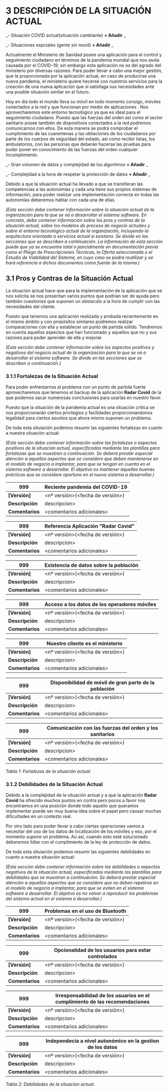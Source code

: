 # 3 DESCRIPCIÓN DE LA SITUACIÓN ACTUAL

_- Situación COVID actual(situación cambiante)  __+ Añadir__ _

_- Situaciones espciales (gente sin movil)  __+ Añadir__ _


Actualmente el Ministerio de Sanidad posee una aplicación para el control y seguimiento ciudadano en términos de la pandemia mundial que nos asola causada por el COVID-19; sin embargo esta aplicación no es del agrado del ministerio por diversas razones. Para poder llevar a cabo una mejor gestión, que la proporcionada por la aplicación actual, en caso de producirse una nueva pandemia, el ministerio quiere hecerse con nuestros servicios para la creación de una nueva aplicación que sí satisfaga sus necesidades ante una posible situación similar en el futuro. 

Hoy en día todo el mundo lleva su móvil en todo momento consigo, móviles conectados a la red y que funcionan por medio de aplicaciones . Nos aprovecharemos este entorno tecnológico ya que es ideal para el seguimiento ciudadano. Puesto que las fuerzas del orden así como el sector sanitario posee también de dispositivos conectados a la red podremos comunicarnos con ellos. De esta manera se podrá comprobar el cumplimiento de las cuarentenas y las obliaciones de los ciudadanos por parte de los cuerpos de seguridad del estado, así como recibir listas, los ambulatorios, con las personas que deberán hacerse las pruebas para poder poner en conocimiento de las fuerzas del orden cualquier incumplimiento.

_- Gran volumen de datos y complejidad de los algoritmos  __+ Añadir__ _

_- Complejidad a la hora de respetar la protección de datos  __+ Añadir__ _

Debido a que la situación actual ha llevado a que se transfieran las competencias a las autonomías y cada una tiene sus propios sistemas de información, para poder realizar una implementación correcta en todas las autonomías deberemos hablar con cada una de ellas.

_(Esta sección debe contener información sobre la situación actual de la organización para la que se va a desarrollar el sistema software. En concreto, debe contener información sobre los pros y contras de la situación actual, sobre los modelos de proceso de negocio actuales y sobre el entorno tecnológico actual de la organización, incluyendo la arquitectura orientada a servicios actual si existiera. Se divide en las secciones que se describen a continuación.
La información de esta sección puede que ya se encuentre total o parcialmente en documentación previa como el Pliego de Prescripciones Técnicas, la Oferta seleccionada o el Estudio de Viabilidad del Sistema, en cuyo caso se podrá reutilizar y se hará referencia a dichos documentos como fuente de la misma.)_

## 3.1 Pros y Contras de la Situación Actual

La situación actual hace que para la implementación de la aplicación que se nos solicita se nos presentan varios puntos que podrían ser de ayuda pero también cuestiones que suponen un obstacúlo a la hora de cumplir con las necesidades del cliente. 

Puesto que tenemos una aplicación realizada y probada recientemente en el mismo ámbito y con propósitos similares podremos realizar comparaciones con ella y establecer un punto de partida sólido. Tendremos en cuenta aquellos aspectos que han funcionado y aquellos que no y sus razones para poder aprender de ella y mejorar.

_(Esta sección debe contener información sobre los aspectos positivos y negativos del negocio actual de la organización para la que se va a desarrollar el sistema software. Se divide en las secciones que se describen a continuación.)_

### 3.1.1 Fortalezas de la Situación Actual

Para poder enfrentarnos al problema con un punto de partida fuerte aprovecharemos que tenemos el backup de la aplicación __Radar Covid__ de la que podemos sacar numerosas conclusiones para usarlas en nuestro favor.

Puesto que la situación de la pandemia actual es una situación critica se nos proporcionarán ciertos privilegios y facilidades proporcionandonos legalidad para ciertos asuntos que ahora mismo suponen un problema.

De toda esta situiación podemos resumir las siguientes fortalezas en cuanto a nuestra situación actual:


_(Esta sección debe contener información sobre las fortalezas o aspectos positivos de la situación actual, especificadas mediante las  plantillas para fortalezas que se muestran a continuación. Se deberá prestar especial atención a aquellos aspectos que se considere que deben mantenerse en el modelo de negocio a implantar, para que se tengan en cuenta en el sistema software a desarrollar. El objetivo es mantener aquellas buenas prácticas que se considere oportuno en el nuevo sistema a desarrollar.)_


| **<id>999** | Reciente pandemia del COVID-19 |
| -- | -- |
| **[Versión]** | <nº versión>(<fecha de versión>) |
| **Descripción** | descripcion> |
| **Comentarios** | \<comentarios adicionales> |
  
| **<id>999** | Referencia Aplicación "Radar Covid" |
| -- | -- |
| **[Versión]** | <nº versión>(<fecha de versión>) |
| **Descripción** | descripcion> |
| **Comentarios** | \<comentarios adicionales> |
    
| **<id>999** | Existencia de datos sobre la población |
| -- | -- |
| **[Versión]** | <nº versión>(<fecha de versión>) |
| **Descripción** | descripcion> |
| **Comentarios** | \<comentarios adicionales> |
  
| **<id>999** | Acceso a los datos de los operadores móviles |
| -- | -- |
| **[Versión]** | <nº versión>(<fecha de versión>) |
| **Descripción** | descripcion> |
| **Comentarios** | \<comentarios adicionales> |
  
| **<id>999** | Nuestro cliente es el ministerio |
| -- | -- |
| **[Versión]** | <nº versión>(<fecha de versión>) |
| **Descripción** | descripcion> |
| **Comentarios** | \<comentarios adicionales> |
  
| **<id>999** | Disponibilidad de móvil de gran parte de la población |
| -- | -- |
| **[Versión]** | <nº versión>(<fecha de versión>) |
| **Descripción** | descripcion> |
| **Comentarios** | \<comentarios adicionales> |
  
| **<id>999** | Comunicación con las fuerzas del orden y los sanitarios |
| -- | -- |
| **[Versión]** | <nº versión>(<fecha de versión>) |
| **Descripción** | descripcion> |
| **Comentarios** | \<comentarios adicionales> |
    
   _Tabla 1: Fortalezas de la situación actual._
  

### 3.1.2 Debilidades de la Situación Actual

Debido a la complejidad de la situación actual y a que la aplicación __Radar Covid__ ha ofrecido muchos puntos en contra pero pocos a favor nos encontramos en una posición donde todo aquello que queramos implementar puede ser muy buena idea sobre el papel pero causar muchas dificultades en un contezto real.

Por otro lado para poder llevar a cabo ciertas operaciones vamos a necesitar del uso de los datos de localización de los móviles y eso, por el momento supone un problema. Aú así, cuando esto esté solucionado deberemos lidiar con el cumplimiento de la ley de protección de datos.

De toda esta situiación podemos resumir las siguientes debilidades en cuanto a nuestra situación actual:

_(Esta sección debe contener información sobre las debilidades o aspectos negativos de la situación actual, especificadas mediante las plantillas para debilidades que se muestran a continuación. Se deberá prestar especial atención a aquellos aspectos que se considere que no deben repetirse en el modelo de negocio a implantar, para que se eviten en el sistema software a desarrollar. El objetivo es no volver a reproducir los problemas del sistema actual en el sistema a desarrollar.)_

| **<id>999** | Problemas en el uso de Bluetooth |
| -- | -- |
| **[Versión]** | <nº versión>(<fecha de versión>) |
| **Descripción** | descripcion> |
| **Comentarios** | \<comentarios adicionales> | 
  
| **<id>999** | Opcionalidad de los usuarios para estar controlados|
| -- | -- |
| **[Versión]** | <nº versión>(<fecha de versión>) |
| **Descripción** | descripcion> |
| **Comentarios** | \<comentarios adicionales> | 
  
 | **<id>999** | Irresponsabilidad de los usuarios en el cumplimiento de las recomendaciones|
| -- | -- |
| **[Versión]** | <nº versión>(<fecha de versión>) |
| **Descripción** | descripcion> |
| **Comentarios** | \<comentarios adicionales> | 
 
 | **<id>999** | Independecia a nivel autonómico en la gestion de los datos|
| -- | -- |
| **[Versión]** | <nº versión>(<fecha de versión>) |
| **Descripción** | descripcion> |
| **Comentarios** | \<comentarios adicionales> | 
  
   _Tabla 2: Debilidades de la situación actual._

